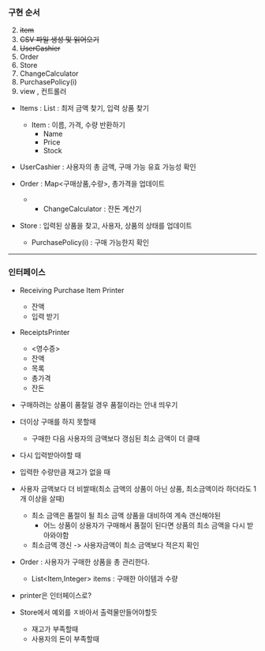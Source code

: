 ### 구현 순서
2. ~~item~~
1. ~~CSV 파일 생성 및 읽어오기~~
3. ~~UserCashier~~
4. Order
5. Store
6. ChangeCalculator 
7. PurchasePolicy(i)
8. view , 컨트롤러




- Items : List<Item> : 최저 금액 찾기, 입력 상품 찾기
  - Item : 이름, 가격, 수량 반환하기
    - Name
    - Price
    - Stock

- UserCashier : 사용자의 총 금액, 구매 가능 유효 가능성 확인
- Order : Map<구매상품,수량>, 총가격을 업데이트
  - - ChangeCalculator : 잔돈 계산기
- Store : 입력된 상품을 찾고, 사용자, 상품의 상태를 업데이트
  - PurchasePolicy(i) : 구매 가능한지 확인
---
### 인터페이스
- Receiving Purchase Item Printer
  - 잔액
  - 입력 받기
- ReceiptsPrinter
  - <영수증>
  - 잔액
  - 목록
  - 총가격
  - 잔돈






- 구매하려는 상품이 품절일 경우 품절이라는 안내 띄우기

- 더이상 구매를 하지 못할때
  - 구매한 다음 사용자의 금액보다 갱심된 최소 금액이 더 클때
- 다시 입력받아야할 때
- 입력한 수량만큼 재고가 없을 때
- 사용자 금액보다 더 비쌀때(최소 금액의 상품이 아닌 상품, 최소금액이라 하더라도 1개 이상을 살때)

  - 최소 금액은 품절이 될 최소 금액 상품을 대비하여 계속 갠신해야된
    - 어느 상품이 상용자가 구매해서 품절이 된다면 상품의 최소 금액을 다시 받아와야함
  - 최소금액 갱신 -> 사용자금액이 최소 금액보다 적은지 확인

- Order : 사용자가 구매한 상품을 총 관리한다.
  - List<Item,Integer> items : 구매한 아이템과 수량

- printer은 인터페이스로?

- Store에서 예외를 ㅈ바아서 출력물만들어야할듯
  - 재고가 부족할때
  - 사용자의 돈이 부족할때